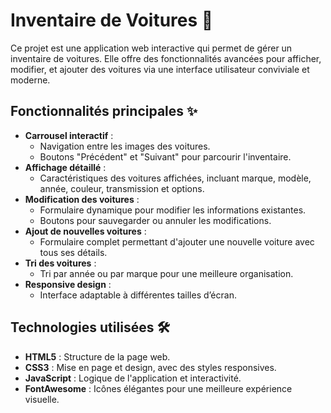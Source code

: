 # Inventaire de Voitures 🚗

Ce projet est une application web interactive qui permet de gérer un inventaire de voitures. Elle offre des fonctionnalités avancées pour afficher, modifier, et ajouter des voitures via une interface utilisateur conviviale et moderne.

## Fonctionnalités principales ✨

- **Carrousel interactif** :
  - Navigation entre les images des voitures.
  - Boutons "Précédent" et "Suivant" pour parcourir l'inventaire.
- **Affichage détaillé** :
  - Caractéristiques des voitures affichées, incluant marque, modèle, année, couleur, transmission et options.
- **Modification des voitures** :
  - Formulaire dynamique pour modifier les informations existantes.
  - Boutons pour sauvegarder ou annuler les modifications.
- **Ajout de nouvelles voitures** :
  - Formulaire complet permettant d'ajouter une nouvelle voiture avec tous ses détails.
- **Tri des voitures** :
  - Tri par année ou par marque pour une meilleure organisation.
- **Responsive design** :
  - Interface adaptable à différentes tailles d’écran.

## Technologies utilisées 🛠️

- **HTML5** : Structure de la page web.
- **CSS3** : Mise en page et design, avec des styles responsives.
- **JavaScript** : Logique de l'application et interactivité.
- **FontAwesome** : Icônes élégantes pour une meilleure expérience visuelle.
